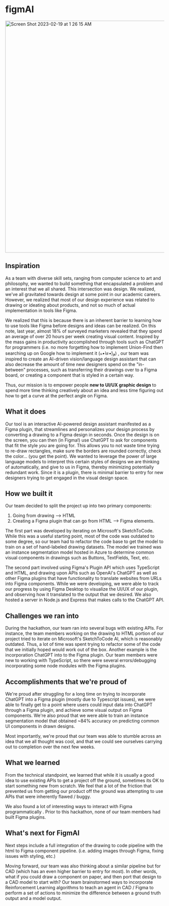 # figmAI

<img width="732" alt="Screen Shot 2023-02-19 at 1 26 15 AM" src="https://user-images.githubusercontent.com/12751529/219941326-802f567c-ae11-4491-b557-272675c2ef91.png">

## Inspiration
As a team with diverse skill sets, ranging from computer science to art and philosophy, we wanted to build something that encapsulated a problem and an interest that we all shared. This intersection was design. We realized, we've all gravitated towards design at some point in our academic careers. However, we realized that most of our design experience was related to drawing or ideating about products, and not so much of actual implementation in tools like Figma. 

We realized that this is because there is an inherent barrier to learning how to use tools like Figma before designs and ideas can be realized. On this note, last year, almost 18% of surveyed marketers revealed that they spend an average of over 20 hours per week creating visual content. Inspired by the mass gains in productivity accomplished through tools such as ChatGPT for programmers (i.e. no more forgetting how to implement Union-Find then searching up on Google how to implement it (๑•̀ㅂ•́)و) , our team was inspired to create an AI-driven vision/language design assistant that can also decrease the amount of time new designers spend on the "in-between" processes, such as transferring their drawings over to a Figma board, or creating a component that is styled in a certain way. 

Thus, our mission is to empower people **new to UI/UX graphic design** to spend more time thinking creatively about an idea and less time figuring out how to get a curve at the perfect angle on Figma. 

## What it does
Our tool is an interactive AI-powered design assistant manifested as a Figma plugin, that streamlines and personalizes your design process by converting a drawing to a Figma design in seconds. Once the design is on the screen, you can then (in Figma!) use ChatGPT to ask for components that fit the style _you_ are going for. This allows you to not waste time trying to re-draw rectangles, make sure the borders are rounded correctly, check the color... (you get the point). We wanted to leverage the power of large language models to interpret this certain styles of designs we are thinking of automatically, and give to us in Figma, thereby minimizing potentially redundant work. Since it is a plugin, there is minimal barrier to entry for new designers trying to get engaged in the visual design space. 

## How we built it
Our team decided to split the project up into two primary components:
1) Going from drawing --> HTML
2) Creating a Figma plugin that can go from HTML --> Figma elements. 

The first part was developed by iterating on Microsoft's SketchToCode. While this was a useful starting point, most of the code was outdated to some degree, so our team had to refactor the code base to get the model to train on a set of hand-labeled drawing datasets. The model we trained was an instance segmentation model hosted in Azure to determine common visual components in drawings such as Buttons, TextFields, Text, etc. 

The second part involved using Figma's Plugin API which uses TypeScript and HTML, and drawing upon APIs such as OpenAI's ChatGPT as well as other Figma plugins that have functionality to translate websites from URLs into Figma components. While we were developing, we were able to track our progress by using Figma Desktop to visualize the UI/UX of our plugin, and observing how it translated to the output that we desired. We also hosted a server in Node.js and Express that makes calls to the ChatGPT API. 

## Challenges we ran into
During the hackathon, our team ran into several bugs with existing APIs. For instance, the team members working on the drawing to HTML portion of our project tried to iterate on Microsoft's SketchToCode AI, which is reasonably outdated. Thus, a lot of time was spent trying to refactor some of the code that we initially hoped would work out of the box. Another example is the incorporation ChatGPT into to the Figma plugin. Our team members were new to working with TypeScript, so there were several errors/debugging incorporating some node modules with the Figma plugins. 

## Accomplishments that we're proud of
We're proud after struggling for a long time on trying to incorporate ChatGPT into a Figma plugin (mostly due to Typescript issues), we were able to finally get to a point where users could input data into ChatGPT through a Figma plugin, and achieve some visual output on Figma components. We're also proud that we were able to train an instance segmentation model that obtained ~84% accuracy on predicting common UI components in drawn designs. 

Most importantly, we're proud that our team was able to stumble across an idea that we all thought was cool, and that we could see ourselves carrying out to completion over the next few weeks. 

## What we learned
From the technical standpoint, we learned that while it is usually a good idea to use existing APIs to get a project off the ground, sometimes its OK to start something new from scratch. We feel that a lot of the friction that prevented us from getting our product off the ground was attempting to use APIs that were inherently flawed / buggy.

We also found a lot of interesting ways to interact with Figma programmatically . Prior to this hackathon, none of our team members had built Figma plugins. 

## What's next for FigmAI
Next steps include a full integration of the drawing to code pipeline with the html to Figma component pipeline. (i.e. adding images through Figma, fixing issues with styling, etc.) 

Moving forward, our team was also thinking about a similar pipeline but for CAD (which has an even higher barrier to entry for most). In other words, what if you could draw a component on paper, and then port that design to a CAD model to start with? Our team brainstormed ways to incorporate Reinforcement Learning algorithms to teach an agent in CAD / Figma to perform a set of actions to minimize the difference between a ground truth output and a model output. 
